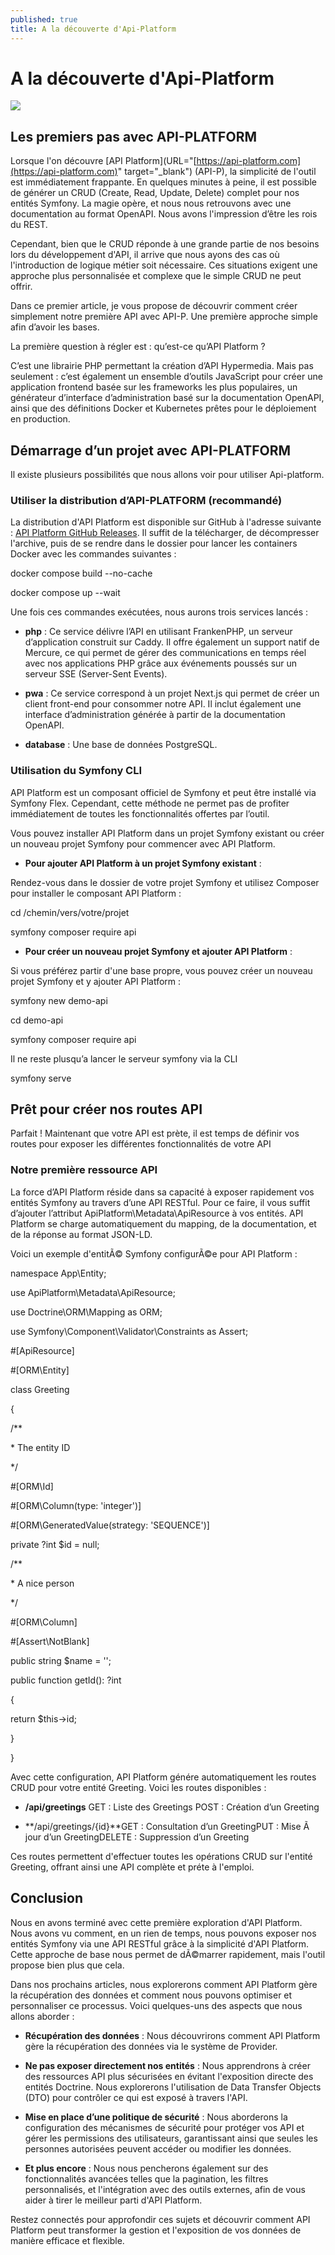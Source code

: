 ```yaml
---
published: true
title: A la découverte d'Api-Platform
---
```

# A la découverte d'Api-Platform

![](img/content/a-la-decouverte-d-api-platform/logo-apip.png)

## Les premiers pas avec API-PLATFORM

Lorsque l'on découvre \[API Platform\](URL="[https://api-platform.com](https://api-platform.com)" target="\_blank") (API-P), la simplicité de l'outil est immédiatement frappante. En quelques minutes à peine, il est possible de générer un CRUD (Create, Read, Update, Delete) complet pour nos entités Symfony. La magie opère, et nous nous retrouvons avec une documentation au format OpenAPI. Nous avons l'impression d’être les rois du REST.

Cependant, bien que le CRUD réponde à une grande partie de nos besoins lors du développement d'API, il arrive que nous ayons des cas où l'introduction de logique métier soit nécessaire. Ces situations exigent une approche plus personnalisée et complexe que le simple CRUD ne peut offrir.

Dans ce premier article, je vous propose de découvrir comment créer simplement notre première API avec API-P. Une première approche simple afin d’avoir les bases.

La première question à régler est : qu’est-ce qu’API Platform ?

C’est une librairie PHP permettant la création d’API Hypermedia. Mais pas seulement : c’est également un ensemble d’outils JavaScript pour créer une application frontend basée sur les frameworks les plus populaires, un générateur d’interface d’administration basé sur la documentation OpenAPI, ainsi que des définitions Docker et Kubernetes prêtes pour le déploiement en production.

## Démarrage d’un projet avec API-PLATFORM

Il existe plusieurs possibilités que nous allons voir pour utiliser Api-platform.

### Utiliser la distribution d’API-PLATFORM (recommandé)

La distribution d'API Platform est disponible sur GitHub à l'adresse suivante : [API Platform GitHub Releases](https://github.com/api-platform/api-platform/releases/latest). Il suffit de la télécharger, de décompresser l'archive, puis de se rendre dans le dossier pour lancer les containers Docker avec les commandes suivantes :

docker compose build --no-cache 

docker compose up --wait

Une fois ces commandes exécutées, nous aurons trois services lancés :

*   **php** : Ce service délivre l’API en utilisant FrankenPHP, un serveur d’application construit sur Caddy. Il offre également un support natif de Mercure, ce qui permet de gérer des communications en temps réel avec nos applications PHP grâce aux événements poussés sur un serveur SSE (Server-Sent Events).
    
*   **pwa** : Ce service correspond à un projet Next.js qui permet de créer un client front-end pour consommer notre API. Il inclut également une interface d’administration générée à partir de la documentation OpenAPI.
    
*   **database** : Une base de données PostgreSQL.
    

### Utilisation du Symfony CLI

API Platform est un composant officiel de Symfony et peut être installé via Symfony Flex. Cependant, cette méthode ne permet pas de profiter immédiatement de toutes les fonctionnalités offertes par l’outil.

Vous pouvez installer API Platform dans un projet Symfony existant ou créer un nouveau projet Symfony pour commencer avec API Platform.

*   **Pour ajouter API Platform à un projet Symfony existant** :
    

Rendez-vous dans le dossier de votre projet Symfony et utilisez Composer pour installer le composant API Platform :

cd /chemin/vers/votre/projet

symfony composer require api

*   **Pour créer un nouveau projet Symfony et ajouter API Platform** :
    

Si vous préférez partir d'une base propre, vous pouvez créer un nouveau projet Symfony et y ajouter API Platform :

symfony new demo-api

cd demo-api

symfony composer require api

Il ne reste plusqu’a lancer le serveur symfony via la CLI

symfony serve

## Prêt pour créer nos routes API

Parfait ! Maintenant que votre API est prète, il est temps de définir vos routes pour exposer les différentes fonctionnalités de votre API

### Notre première ressource API

La force d’API Platform réside dans sa capacité à exposer rapidement vos entités Symfony au travers d’une API RESTful. Pour ce faire, il vous suffit d’ajouter l’attribut ApiPlatform\\Metadata\\ApiResource à vos entités. API Platform se charge automatiquement du mapping, de la documentation, et de la réponse au format JSON-LD.

Voici un exemple d'entitÃ© Symfony configurÃ©e pour API Platform :

namespace App\\Entity;

use ApiPlatform\\Metadata\\ApiResource;

use Doctrine\\ORM\\Mapping as ORM;

use Symfony\\Component\\Validator\\Constraints as Assert;

#\[ApiResource\]

#\[ORM\\Entity\]

class Greeting

{

/\*\*

\* The entity ID

\*/

#\[ORM\\Id\]

#\[ORM\\Column(type: 'integer')\]

#\[ORM\\GeneratedValue(strategy: 'SEQUENCE')\]

private ?int $id = null;

/\*\*

\* A nice person

\*/

#\[ORM\\Column\]

#\[Assert\\NotBlank\]

public string $name = '';

public function getId(): ?int

{

return $this->id;

}

}

Avec cette configuration, API Platform génére automatiquement les routes CRUD pour votre entité Greeting. Voici les routes disponibles :

*   **/api/greetings** GET : Liste des Greetings POST : Création d’un Greeting
    
*   \*\*/api/greetings/{id}\*\*GET : Consultation d’un GreetingPUT : Mise Ã  jour d’un GreetingDELETE : Suppression d’un Greeting
    

Ces routes permettent d'effectuer toutes les opérations CRUD sur l'entité Greeting, offrant ainsi une API complète et préte à l'emploi.

## Conclusion

Nous en avons terminé avec cette première exploration d'API Platform. Nous avons vu comment, en un rien de temps, nous pouvons exposer nos entités Symfony via une API RESTful grâce à la simplicité d'API Platform. Cette approche de base nous permet de dÃ©marrer rapidement, mais l'outil propose bien plus que cela.

Dans nos prochains articles, nous explorerons comment API Platform gère la récupération des données et comment nous pouvons optimiser et personnaliser ce processus. Voici quelques-uns des aspects que nous allons aborder :

*   **Récupération des données** : Nous découvrirons comment API Platform gère la récupération des données via le système de Provider.
    
*   **Ne pas exposer directement nos entités** : Nous apprendrons à créer des ressources API plus sécurisées en évitant l'exposition directe des entités Doctrine. Nous explorerons l'utilisation de Data Transfer Objects (DTO) pour contrôler ce qui est exposé à travers l'API.
    
*   **Mise en place d’une politique de sécurité** : Nous aborderons la configuration des mécanismes de sécurité pour protéger vos API et gérer les permissions des utilisateurs, garantissant ainsi que seules les personnes autorisées peuvent accéder ou modifier les données.
    
*   **Et plus encore** : Nous nous pencherons également sur des fonctionnalités avancées telles que la pagination, les filtres personnalisés, et l'intégration avec des outils externes, afin de vous aider à tirer le meilleur parti d'API Platform.
    

Restez connectés pour approfondir ces sujets et découvrir comment API Platform peut transformer la gestion et l'exposition de vos données de manière efficace et flexible.